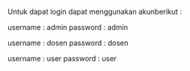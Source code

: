 Untuk dapat login dapat menggunakan akunberikut :

username : admin
password : admin

username : dosen
password : dosen

username : user
password : user